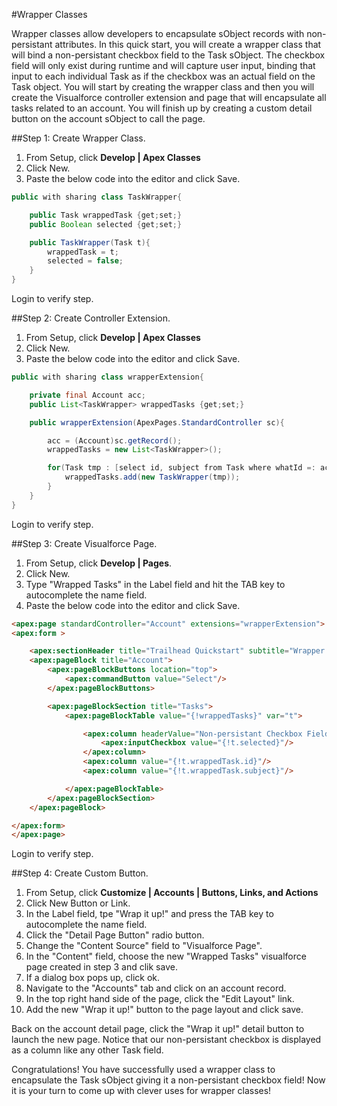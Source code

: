 #Wrapper Classes

Wrapper classes allow developers to encapsulate sObject records with non-persistant attributes.  In this quick start, you will create a wrapper class that will bind a non-persistant checkbox field to the Task sObject.  The checkbox field will only exist during runtime and will capture user input, binding that input to each individual Task as if the checkbox was an actual field on the Task object.  You will start by creating the wrapper class and then you will create the Visualforce controller extension and page that will encapsulate all tasks related to an account.  You will finish up by creating a custom detail button on the account sObject to call the page.


##Step 1: Create Wrapper Class.

1. From Setup, click **Develop | Apex Classes**
2. Click New.
3. Paste the below code into the editor and click Save.
```java
public with sharing class TaskWrapper{

    public Task wrappedTask {get;set;}
    public Boolean selected {get;set;}

    public TaskWrapper(Task t){
        wrappedTask = t;
        selected = false;
    }
}
```
Login to verify step.

##Step 2: Create Controller Extension.

1. From Setup, click **Develop | Apex Classes**
2. Click New.
3. Paste the below code into the editor and click Save.

```java
public with sharing class wrapperExtension{

    private final Account acc;
    public List<TaskWrapper> wrappedTasks {get;set;}

    public wrapperExtension(ApexPages.StandardController sc){

        acc = (Account)sc.getRecord();
        wrappedTasks = new List<TaskWrapper>();

        for(Task tmp : [select id, subject from Task where whatId =: acc.id limit 1000]){
            wrappedTasks.add(new TaskWrapper(tmp));
        }
    }
}
```



Login to verify step.

##Step 3: Create Visualforce Page.

1. From Setup, click **Develop | Pages**.
2. Click New.
3. Type "Wrapped Tasks" in the Label field and hit the TAB key to autocomplete the name field.
3. Paste the below code into the editor and click Save.


```html
<apex:page standardController="Account" extensions="wrapperExtension">
<apex:form >

    <apex:sectionHeader title="Trailhead Quickstart" subtitle="Wrapper Classes" />
    <apex:pageBlock title="Account">
        <apex:pageBlockButtons location="top">
            <apex:commandButton value="Select"/>
        </apex:pageBlockButtons>

        <apex:pageBlockSection title="Tasks">
            <apex:pageBlockTable value="{!wrappedTasks}" var="t">

                <apex:column headerValue="Non-persistant Checkbox Field">
                    <apex:inputCheckbox value="{!t.selected}"/>
                </apex:column>
                <apex:column value="{!t.wrappedTask.id}"/>
                <apex:column value="{!t.wrappedTask.subject}"/>

            </apex:pageBlockTable>
        </apex:pageBlockSection>
    </apex:pageBlock>

</apex:form>
</apex:page>
```

Login to verify step.

##Step 4: Create Custom Button.

1. From Setup, click **Customize | Accounts | Buttons, Links, and Actions**
2. Click New Button or Link.
3. In the Label field, tpe "Wrap it up!" and press the TAB key to autocomplete the name field.
4. Click the "Detail Page Button" radio button.
5. Change the "Content Source" field to "Visualforce Page".
6. In the "Content" field, choose the new "Wrapped Tasks" visualforce page created in step 3 and clik save.
7. If a dialog box pops up, click ok.
8. Navigate to the "Accounts" tab and click on an account record.
9. In the top right hand side of the page, click the "Edit Layout" link.
10. Add the new "Wrap it up!" button to the page layout and click save.

Back on the account detail page, click the "Wrap it up!" detail button to launch the new page.
Notice that our non-persistant checkbox is displayed as a column like any other Task field.

Congratulations!  You have successfully used a wrapper class to encapsulate the Task sObject
giving it a non-persistant checkbox field!  Now it is your turn to come up with clever uses
for wrapper classes!
